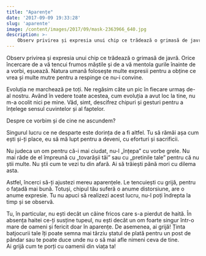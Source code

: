 ```yaml
---
title: "Aparențe"
date: '2017-09-09 19:33:28'
slug: 'aparente'
image: /content/images/2017/09/mask-2363966_640.jpg
description: >-
    Observ privirea și expresia unui chip ce trădează o grimasă de javră. Orice încercare de a vă tencui frumos măștile și de a vă mentola gurile înainte de a vorbi, eșuează. Natura umană folosește multe 
---
```

<div class="kg-card-markdown"><p>Observ privirea și expresia unui chip ce trădează o grimasă de javră. Orice încercare de a vă tencui frumos măștile și de a vă mentola gurile înainte de a vorbi, eșuează. Natura umană folosește multe expresii pentru a obține ce vrea și multe mutre pentru a respinge ce nu-i convine.</p>
<p>Evoluția ne marchează pe toți. Ne regăsim câte un pic în fiecare urmaș de-al nostru. Având în vedere toate acestea, cum evoluția a avut loc la tine, nu m-a ocolit nici pe mine. Văd, simt, descifrez chipuri și gesturi pentru a înțelege sensul cuvintelor și al faptelor.</p>
<p>Despre ce vorbim și de cine ne ascundem?</p>
<p>Singurul lucru ce ne desparte este dorința de a fi altfel. Tu să rămâi așa cum ești și-ți place, eu să mă lupt pentru a deveni, cu eforturi și sacrificii.</p>
<p>Nu judeca un om pentru că-i mai ciudat, nu-l „înțepa” cu vorbe grele. Nu mai râde de el împreună cu „tovarășii tăi” sau cu „pretinile tale” pentru că nu știi multe. Nu știi cum te vezi tu din afară. Ai să trăiești până mori cu dilema asta.</p>
<p>Astfel, încerci să-ți ajustezi mereu aparențele. Le tencuiești cu grijă, pentru o fațadă mai bună. Totuși, chipul tău suferă o anume distorsiune, are o anume expresie. Tu nu apuci să realizezi acest lucru, nu-l poți îndrepta la timp și se observă.</p>
<p>Tu, în particular, nu ești decât un câine fricos care s-a pierdut de haită. În absența haitei ce-ți susține tupeul, nu ești decât un om foarte singur într-o mare de oameni și fericit doar în aparențe. De asemenea, ai grijă! Ținta batjocurii tale îți poate semna mai târziu ștatul de plată pentru un post de pândar sau te poate duce unde nu o să mai afle nimeni ceva de tine.<br>
Ai grijă cum te porți cu oamenii din viața ta!</p>
</div>
    